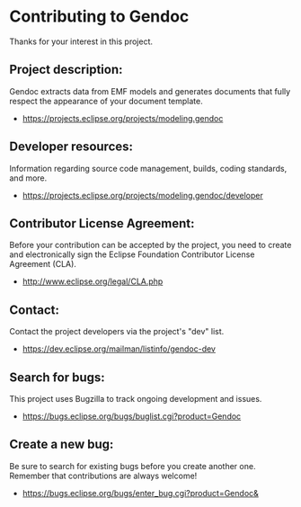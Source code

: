 Contributing to Gendoc
======================

Thanks for your interest in this project.

Project description:
--------------------

Gendoc extracts data from EMF models and generates documents that fully respect the appearance of your document template.

- https://projects.eclipse.org/projects/modeling.gendoc

Developer resources:
--------------------

Information regarding source code management, builds, coding standards, and more.

- https://projects.eclipse.org/projects/modeling.gendoc/developer

Contributor License Agreement:
------------------------------

Before your contribution can be accepted by the project, you need to create and electronically sign the Eclipse Foundation Contributor License Agreement (CLA).

- http://www.eclipse.org/legal/CLA.php

Contact:
--------

Contact the project developers via the project's "dev" list.

- https://dev.eclipse.org/mailman/listinfo/gendoc-dev

Search for bugs:
----------------

This project uses Bugzilla to track ongoing development and issues.

- https://bugs.eclipse.org/bugs/buglist.cgi?product=Gendoc

Create a new bug:
-----------------

Be sure to search for existing bugs before you create another one. Remember that contributions are always welcome!

- https://bugs.eclipse.org/bugs/enter_bug.cgi?product=Gendoc&